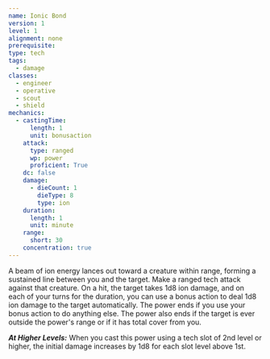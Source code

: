 ```yaml
---
name: Ionic Bond
version: 1
level: 1
alignment: none
prerequisite: 
type: tech
tags:
  - damage
classes:
  - engineer
  - operative
  - scout
  - shield
mechanics:
  - castingTime:
      length: 1
      unit: bonusaction
    attack:
      type: ranged
      wp: power
      proficient: True
    dc: false
    damage:
      - dieCount: 1
        dieType: 8
        type: ion
    duration:
      length: 1
      unit: minute
    range:
      short: 30
    concentration: true
---
```

A beam of ion energy lances out toward a creature within range, forming a sustained line between you and the target. Make a ranged tech attack against that creature. On a hit, the target takes 1d8 ion damage, and on each of your turns for the duration, you can use a bonus action to deal 1d8 ion damage to the target automatically. The power ends if you use your bonus action to do anything else. The power also ends if the target is ever outside the power's range or if it has total cover from you.

***__At Higher Levels__:*** When you cast this power using a tech slot of 2nd level or higher, the initial damage increases by 1d8 for each slot level above 1st.
    